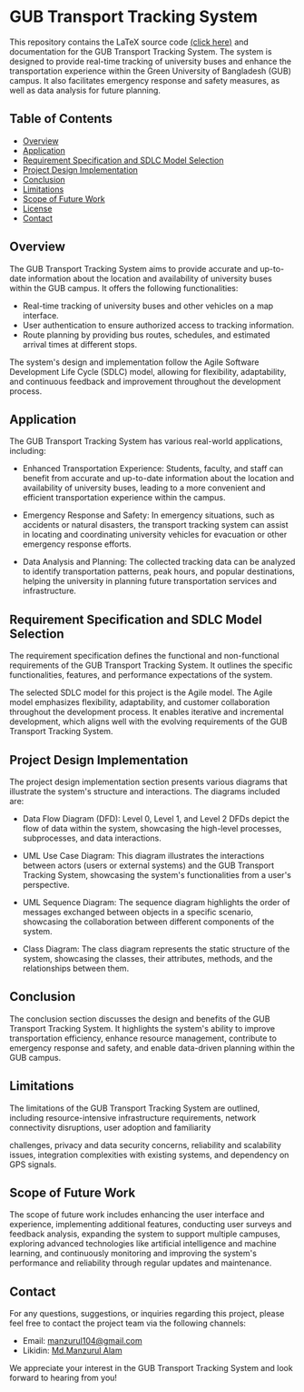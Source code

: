 # GUB Transport Tracking System

This repository contains the  LaTeX source code [(click here)](https://www.overleaf.com/read/vfkvnnywsrxv) and documentation for the GUB Transport Tracking System. The system is designed to provide real-time tracking of university buses and enhance the transportation experience within the Green University of Bangladesh (GUB) campus. It also facilitates emergency response and safety measures, as well as data analysis for future planning.

## Table of Contents

- [Overview](#overview)
- [Application](#application)
- [Requirement Specification and SDLC Model Selection](#requirement-specification-and-sdlc-model-selection)
- [Project Design Implementation](#project-design-implementation)
- [Conclusion](#conclusion)
- [Limitations](#limitations)
- [Scope of Future Work](#scope-of-future-work)
- [License](#license)
- [Contact](#contact)

## Overview

The GUB Transport Tracking System aims to provide accurate and up-to-date information about the location and availability of university buses within the GUB campus. It offers the following functionalities:

- Real-time tracking of university buses and other vehicles on a map interface.
- User authentication to ensure authorized access to tracking information.
- Route planning by providing bus routes, schedules, and estimated arrival times at different stops.

The system's design and implementation follow the Agile Software Development Life Cycle (SDLC) model, allowing for flexibility, adaptability, and continuous feedback and improvement throughout the development process.

## Application

The GUB Transport Tracking System has various real-world applications, including:

- Enhanced Transportation Experience: Students, faculty, and staff can benefit from accurate and up-to-date information about the location and availability of university buses, leading to a more convenient and efficient transportation experience within the campus.

- Emergency Response and Safety: In emergency situations, such as accidents or natural disasters, the transport tracking system can assist in locating and coordinating university vehicles for evacuation or other emergency response efforts.

- Data Analysis and Planning: The collected tracking data can be analyzed to identify transportation patterns, peak hours, and popular destinations, helping the university in planning future transportation services and infrastructure.

## Requirement Specification and SDLC Model Selection

The requirement specification defines the functional and non-functional requirements of the GUB Transport Tracking System. It outlines the specific functionalities, features, and performance expectations of the system.

The selected SDLC model for this project is the Agile model. The Agile model emphasizes flexibility, adaptability, and customer collaboration throughout the development process. It enables iterative and incremental development, which aligns well with the evolving requirements of the GUB Transport Tracking System.

## Project Design Implementation

The project design implementation section presents various diagrams that illustrate the system's structure and interactions. The diagrams included are:

- Data Flow Diagram (DFD): Level 0, Level 1, and Level 2 DFDs depict the flow of data within the system, showcasing the high-level processes, subprocesses, and data interactions.

- UML Use Case Diagram: This diagram illustrates the interactions between actors (users or external systems) and the GUB Transport Tracking System, showcasing the system's functionalities from a user's perspective.

- UML Sequence Diagram: The sequence diagram highlights the order of messages exchanged between objects in a specific scenario, showcasing the collaboration between different components of the system.

- Class Diagram: The class diagram represents the static structure of the system, showcasing the classes, their attributes, methods, and the relationships between them.

## Conclusion

The conclusion section discusses the design and benefits of the GUB Transport Tracking System. It highlights the system's ability to improve transportation efficiency, enhance resource management, contribute to emergency response and safety, and enable data-driven planning within the GUB campus.

## Limitations

The limitations of the GUB Transport Tracking System are outlined, including resource-intensive infrastructure requirements, network connectivity disruptions, user adoption and familiarity

 challenges, privacy and data security concerns, reliability and scalability issues, integration complexities with existing systems, and dependency on GPS signals.

## Scope of Future Work

The scope of future work includes enhancing the user interface and experience, implementing additional features, conducting user surveys and feedback analysis, expanding the system to support multiple campuses, exploring advanced technologies like artificial intelligence and machine learning, and continuously monitoring and improving the system's performance and reliability through regular updates and maintenance.


## Contact

For any questions, suggestions, or inquiries regarding this project, please feel free to contact the project team via the following channels:

- Email: [manzurul104@gmail.com](manzurul104@gmail.com)
- Likidin: [Md.Manzurul Alam](https://www.linkedin.com/in/niloy104/)

We appreciate your interest in the GUB Transport Tracking System and look forward to hearing from you!

